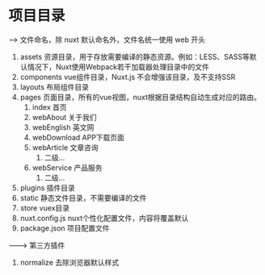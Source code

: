 # 项目目录 
--> 文件命名，除 nuxt 默认命名外，文件名统一使用 web 开头
1. assets	资源目录，用于存放需要编译的静态资源。例如：LESS、SASS等默认情况下，Nuxt使用Webpack若干加载器处理目录中的文件
2. components	vue组件目录，Nuxt.js 不会增强该目录，及不支持SSR
3. layouts	布局组件目录
4. pages	页面目录，所有的vue视图，nuxt根据目录结构自动生成对应的路由。
   1. index 首页
   2. webAbout 关于我们
   3. webEnglish 英文网
   4. webDownload APP下载页面
   5. webArticle 文章咨询
      1. 二级...
   6. webService 产品服务
      1. 二级...
5. plugins	插件目录
6. static	静态文件目录，不需要编译的文件
7. store	vuex目录
8. nuxt.config.js	nuxt个性化配置文件，内容将覆盖默认
9. package.json	项目配置文件

---> 第三方插件
1.  normalize 去除浏览器默认样式
